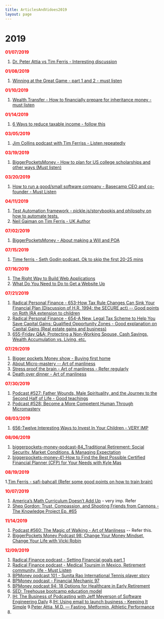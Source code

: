 ```yaml
---
title: ArticlesAndVidoes2019
layout: page
---
```


# 2019

<b style="color: red">01/07/2019</b>

1. [Dr. Peter Attia vs Tim Ferris - Interesting discussion](https://tim.blog/2018/12/13/peter-attia-vs-tim-ferriss/)

<b style="color: red">01/08/2019</b>

1. [Winning at the Great Game - part 1 and 2 - must listen](https://fs.blog/adam-robinson-pt2/)

<b style="color: red">01/10/2019</b>

1. [Wealth Transfer - How to financially prepare for inheritance money - must listen](https://www.biggerpockets.com/renewsblog/biggerpockets-money-podcast-49-wealth-transfer-how-financially-prepare-inheritance-money-hari-mix/)

<b style="color: red">01/14/2019</b>

1. [6 Ways to reduce taxable income - follow this](https://www.biggerpockets.com/renewsblog/biggerpockets-money-podcast-54-6-ways-reduce-taxable-income-eric-brotman/)

<b style="color: red">03/05/2019</b>

1. [Jim Collins podcast with Tim Ferriss - Listen repeatedly](https://tim.blog/2019/02/18/jim-collins/)

<b style="color: red">03/19/2019</b>

1. [BiggerPocketsMoney - How to plan for US college scholarships and other ways (Must listen)](https://www.biggerpockets.com/blog/biggerpockets-money-podcast-64-scholarships-ways-pay-college-zach-gautier/)

<b style="color: red">03/20/2019</b>

1. [How to run a good/small software company - Basecamp CEO and co-founder - Must Listen](https://fs.blog/jason-fried/)

<b style="color: red">04/11/2019</b>

1. [Test Automation framework - pickle.js/storybookjs and philosphy on how to automate tests.](https://devchat.tv/js-jabber/jsj-358-pickle-js-tooling-and-developer-happiness-with-anatoliy-zaslavskiy/)
2. [Neil Gaiman on Tim Ferris - UK Author](https://tim.blog/2019/03/28/neil-gaiman/)

<b style="color: red">07/02/2019</b>

1. [BiggerPocketsMoney - About making a Will and POA](https://www.biggerpockets.com/blog/biggerpockets-money-podcast-78)

<b style="color: red">07/15/2019</b>

1. [Time ferris - Seth Godin podcast. Ok to skip the first 20-25 mins](https://tim.blog/2016/02/10/seth-godin/)

<b style="color: red">07/16/2019</b>

1. [The Right Way to Build Web Applications](https://devchat.tv/js-jabber/002-jsj-the-right-way-to-build-web-applications/)
2. [What Do You Need to Do to Get a Website Up](https://devchat.tv/js-jabber/jsj-373-what-do-you-need-to-do-to-get-a-website-up/)

<b style="color: red">07/21/2019</b>

1. [Radical Personal Finance - 653-How Tax Rule Changes Can Sink Your Financial Plan (Discussion of H.R. 1994: the SECURE act) -- Good points on Roth IRA extension to children](https://podcasts.google.com/?feed=aHR0cDovL3JhZGljYWxwZXJzb25hbGZpbmFuY2UubGlic3luLmNvbS9yc3M%3D&episode=MzExNzEzNTJjYzE2NDZlZGI1ZDZkNmYyYzE0NDRkNzk%3D)
2. [Radical Personal Finance - 654-A New, Legal Tax Scheme to Help You Save Capital Gains: Qualified Opportunity Zones - Good explanation on Capital Gains (Real estate gains and business)]( https://podcasts.google.com/?feed=aHR0cDovL3JhZGljYWxwZXJzb25hbGZpbmFuY2UubGlic3luLmNvbS9yc3M%3D&episode=NzYyYmMwYjdiMDBkNDRlZWFkMDFlY2VjMDMzZTUyYWM%3D)
3. [655-Friday Q&A: Protecting a Non-Working Spouse, Cash Savings, Wealth Accumulation vs. Living, etc.]( https://podcasts.google.com/?feed=aHR0cDovL3JhZGljYWxwZXJzb25hbGZpbmFuY2UubGlic3luLmNvbS9yc3M%3D&episode=MTU3MTVlZWJlYjc4NDZlNDhmMmRiMGRmODE5OWQ4Mzk%3D)

<b style="color: red">07/29/2019</b>

1. [Bigger pockets Money show - Buying first home](https://www.biggerpockets.com/blog/biggerpockets-money-podcast-83-scott-mindy)
2. [About Micro-mastery -- Art of manliness](https://www.artofmanliness.com/articles/micromastery-robert-twigger/)
3. [Stress proof the brain - Art of manliness - Refer regularly](https://www.artofmanliness.com/articles/podcast-525-how-to-stress-proof-your-body-and-brain/)
4. [Death over dinner - Art of manliness](https://www.artofmanliness.com/articles/podcast-500-lets-talk-about-death-over-dinner/)

<b style="color: red">07/30/2019</b>

1. [Podcast #527: Father Wounds, Male Spirituality, and the Journey to the Second Half of Life - Good teachings](https://www.artofmanliness.com/articles/male-spirituality-richard-rohr/)
2. [Podcast #528: Become a More Competent Human Through Micromastery](https://www.artofmanliness.com/articles/micromastery-robert-twigger/)

<b style="color: red">08/03/2019</b>

1. [656-Twelve Interesting Ways to Invest In Your Children - VERY IMP](https://podcasts.google.com/?feed=aHR0cDovL3JhZGljYWxwZXJzb25hbGZpbmFuY2UubGlic3luLmNvbS9yc3M&episode=MWQ0ZWRhOTE0MDI0NGFjZWI4NjY5Y2JlYWFhN2MxMzg&at=1564829575466)

<b style="color: red">08/06/2019</b>

1. [biggerpockets-money-podcast-84_Traditional Retirement: Social Security, Market Conditions, & Managing Expectation](https://www.biggerpockets.com/blog/biggerpockets-money-podcast-84)
2. [biggerpockets-money-41-How to Find the Best Possible Certified Financial Planner (CFP) for Your Needs with Kyle Mas](https://www.biggerpockets.com/blog/biggerpockets-money-podcast-41-find-certified-financial-planner-cfpkyle-mast)


<b style="color: red">08/19/2019</b>

1.[Tim Ferris - safi-bahcall (Refer some good points on how to train brain)](https://tim.blog/2019/08/16/safi-bahcall/)

<b style="color: red">10/07/2019</b>

1. [America’s Math Curriculum Doesn’t Add Up](http://freakonomics.com/podcast/math-curriculum/) - very imp. Refer
2. [Shep Gordon: Trust, Compassion, and Shooting Friends from Cannons - The Knowledge Project Ep. #65](https://fs.blog/shep-gordon/)

<b style="color: red">11/14/2019</b>

1. [Podcast #560: The Magic of Walking - Art of Manliness](https://www.artofmanliness.com/articles/benefits-of-walking/) -- Refer this.
2. [BiggerPockets Money Podcast 98: Change Your Money Mindset, Change Your Life with Vicki Robin](https://www.biggerpockets.com/blog/biggerpockets-money-podcast-98-vicki-robin)


<b style="color: red">12/09/2019</b>

1. [Radical Finance podcast - Setting Financial goals part 1](https://podcasts.apple.com/us/podcast/681-how-to-set-financial-goals-part-1-dream-count-cost/id896153632?i=1000458418128)
2. [Radical Finance podcast - Medical Toursim in Mexico, Retirement community, life - Must Listen](https://podcasts.apple.com/us/podcast/676-medical-tourism-real-life-experiences-from-myles/id896153632?i=1000456149824)
3. [BPMoney podcast 101 - Sunita Rao International Tennis player story](https://www.biggerpockets.com/blog/biggerpockets-money-podcast-101-sunitha-rao)
4. [BPMoney podcast - Financial Mechanic 97 ](https://www.biggerpockets.com/blog/biggerpockets-money-podcast-97-financial-mechanic)
5. [BPMoney podcast 94: 18 Options for Healthcare in Early Retirement](https://www.biggerpockets.com/blog/biggerpockets-money-podcast-94-lynn-frair)
6. [SED: Treehouse bootcamp education model](https://softwareengineeringdaily.com/2019/10/09/treehouse-business-and-education-with-ryan-carson/)
7. [IH: The Business of Podcasting with Jeff Meyerson of Software Engineering Daily](https://www.indiehackers.com/podcast/114-jeff-meyerson-of-software-engineering-daily)
8.[IH: Using email to launch business - Keeping It Simple](https://www.indiehackers.com/podcast/108-sam-parr-of-the-hustle)
9.[Peter Attia, M.D. — Fasting, Metformin, Athletic Performance](https://tim.blog/2019/11/27/peter-attia-fasting-metforming-longevity/)
10. 
